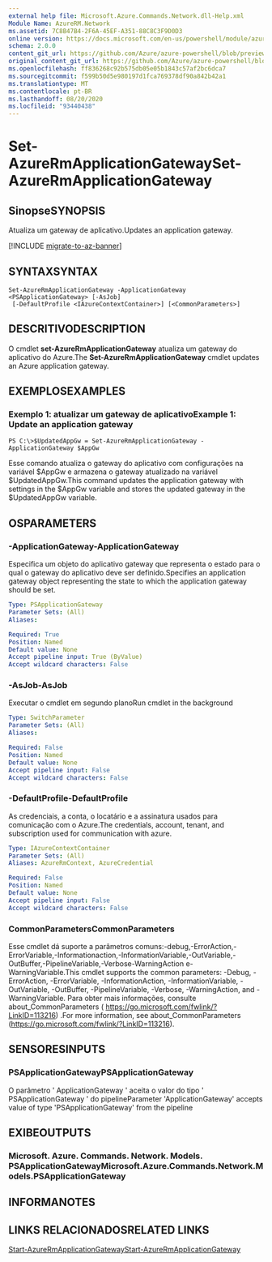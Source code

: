 ```yaml
---
external help file: Microsoft.Azure.Commands.Network.dll-Help.xml
Module Name: AzureRM.Network
ms.assetid: 7C8B47B4-2F6A-45EF-A351-88C8C3F9D0D3
online version: https://docs.microsoft.com/en-us/powershell/module/azurerm.network/set-azurermapplicationgateway
schema: 2.0.0
content_git_url: https://github.com/Azure/azure-powershell/blob/preview/src/ResourceManager/Network/Commands.Network/help/Set-AzureRmApplicationGateway.md
original_content_git_url: https://github.com/Azure/azure-powershell/blob/preview/src/ResourceManager/Network/Commands.Network/help/Set-AzureRmApplicationGateway.md
ms.openlocfilehash: ff836268c92b575db05e05b1843c57af2bc6dca7
ms.sourcegitcommit: f599b50d5e980197d1fca769378df90a842b42a1
ms.translationtype: MT
ms.contentlocale: pt-BR
ms.lasthandoff: 08/20/2020
ms.locfileid: "93440438"
---
```

# <span data-ttu-id="2a257-101">Set-AzureRmApplicationGateway</span><span class="sxs-lookup"><span data-stu-id="2a257-101">Set-AzureRmApplicationGateway</span></span>

## <span data-ttu-id="2a257-102">Sinopse</span><span class="sxs-lookup"><span data-stu-id="2a257-102">SYNOPSIS</span></span>
<span data-ttu-id="2a257-103">Atualiza um gateway de aplicativo.</span><span class="sxs-lookup"><span data-stu-id="2a257-103">Updates an application gateway.</span></span>

[!INCLUDE [migrate-to-az-banner](../../includes/migrate-to-az-banner.md)]

## <span data-ttu-id="2a257-104">SYNTAX</span><span class="sxs-lookup"><span data-stu-id="2a257-104">SYNTAX</span></span>

```
Set-AzureRmApplicationGateway -ApplicationGateway <PSApplicationGateway> [-AsJob]
 [-DefaultProfile <IAzureContextContainer>] [<CommonParameters>]
```

## <span data-ttu-id="2a257-105">DESCRITIVO</span><span class="sxs-lookup"><span data-stu-id="2a257-105">DESCRIPTION</span></span>
<span data-ttu-id="2a257-106">O cmdlet **set-AzureRmApplicationGateway** atualiza um gateway do aplicativo do Azure.</span><span class="sxs-lookup"><span data-stu-id="2a257-106">The **Set-AzureRmApplicationGateway** cmdlet updates an Azure application gateway.</span></span>

## <span data-ttu-id="2a257-107">EXEMPLOS</span><span class="sxs-lookup"><span data-stu-id="2a257-107">EXAMPLES</span></span>

### <span data-ttu-id="2a257-108">Exemplo 1: atualizar um gateway de aplicativo</span><span class="sxs-lookup"><span data-stu-id="2a257-108">Example 1: Update an application gateway</span></span>
```
PS C:\>$UpdatedAppGw = Set-AzureRmApplicationGateway -ApplicationGateway $AppGw
```

<span data-ttu-id="2a257-109">Esse comando atualiza o gateway do aplicativo com configurações na variável $AppGw e armazena o gateway atualizado na variável $UpdatedAppGw.</span><span class="sxs-lookup"><span data-stu-id="2a257-109">This command updates the application gateway with settings in the $AppGw variable and stores the updated gateway in the $UpdatedAppGw variable.</span></span>

## <span data-ttu-id="2a257-110">OS</span><span class="sxs-lookup"><span data-stu-id="2a257-110">PARAMETERS</span></span>

### <span data-ttu-id="2a257-111">-ApplicationGateway</span><span class="sxs-lookup"><span data-stu-id="2a257-111">-ApplicationGateway</span></span>
<span data-ttu-id="2a257-112">Especifica um objeto do aplicativo gateway que representa o estado para o qual o gateway do aplicativo deve ser definido.</span><span class="sxs-lookup"><span data-stu-id="2a257-112">Specifies an application gateway object representing the state to which the application gateway should be set.</span></span>

```yaml
Type: PSApplicationGateway
Parameter Sets: (All)
Aliases: 

Required: True
Position: Named
Default value: None
Accept pipeline input: True (ByValue)
Accept wildcard characters: False
```

### <span data-ttu-id="2a257-113">-AsJob</span><span class="sxs-lookup"><span data-stu-id="2a257-113">-AsJob</span></span>
<span data-ttu-id="2a257-114">Executar o cmdlet em segundo plano</span><span class="sxs-lookup"><span data-stu-id="2a257-114">Run cmdlet in the background</span></span>

```yaml
Type: SwitchParameter
Parameter Sets: (All)
Aliases: 

Required: False
Position: Named
Default value: None
Accept pipeline input: False
Accept wildcard characters: False
```

### <span data-ttu-id="2a257-115">-DefaultProfile</span><span class="sxs-lookup"><span data-stu-id="2a257-115">-DefaultProfile</span></span>
<span data-ttu-id="2a257-116">As credenciais, a conta, o locatário e a assinatura usados para comunicação com o Azure.</span><span class="sxs-lookup"><span data-stu-id="2a257-116">The credentials, account, tenant, and subscription used for communication with azure.</span></span>

```yaml
Type: IAzureContextContainer
Parameter Sets: (All)
Aliases: AzureRmContext, AzureCredential

Required: False
Position: Named
Default value: None
Accept pipeline input: False
Accept wildcard characters: False
```

### <span data-ttu-id="2a257-117">CommonParameters</span><span class="sxs-lookup"><span data-stu-id="2a257-117">CommonParameters</span></span>
<span data-ttu-id="2a257-118">Esse cmdlet dá suporte a parâmetros comuns:-debug,-ErrorAction,-ErrorVariable,-Informationaction,-InformationVariable,-OutVariable,-OutBuffer,-PipelineVariable,-Verbose-WarningAction e-WarningVariable.</span><span class="sxs-lookup"><span data-stu-id="2a257-118">This cmdlet supports the common parameters: -Debug, -ErrorAction, -ErrorVariable, -InformationAction, -InformationVariable, -OutVariable, -OutBuffer, -PipelineVariable, -Verbose, -WarningAction, and -WarningVariable.</span></span> <span data-ttu-id="2a257-119">Para obter mais informações, consulte about_CommonParameters ( https://go.microsoft.com/fwlink/?LinkID=113216) .</span><span class="sxs-lookup"><span data-stu-id="2a257-119">For more information, see about_CommonParameters (https://go.microsoft.com/fwlink/?LinkID=113216).</span></span>

## <span data-ttu-id="2a257-120">SENSORES</span><span class="sxs-lookup"><span data-stu-id="2a257-120">INPUTS</span></span>

### <span data-ttu-id="2a257-121">PSApplicationGateway</span><span class="sxs-lookup"><span data-stu-id="2a257-121">PSApplicationGateway</span></span>
<span data-ttu-id="2a257-122">O parâmetro ' ApplicationGateway ' aceita o valor do tipo ' PSApplicationGateway ' do pipeline</span><span class="sxs-lookup"><span data-stu-id="2a257-122">Parameter 'ApplicationGateway' accepts value of type 'PSApplicationGateway' from the pipeline</span></span>

## <span data-ttu-id="2a257-123">EXIBE</span><span class="sxs-lookup"><span data-stu-id="2a257-123">OUTPUTS</span></span>

### <span data-ttu-id="2a257-124">Microsoft. Azure. Commands. Network. Models. PSApplicationGateway</span><span class="sxs-lookup"><span data-stu-id="2a257-124">Microsoft.Azure.Commands.Network.Models.PSApplicationGateway</span></span>

## <span data-ttu-id="2a257-125">INFORMA</span><span class="sxs-lookup"><span data-stu-id="2a257-125">NOTES</span></span>

## <span data-ttu-id="2a257-126">LINKS RELACIONADOS</span><span class="sxs-lookup"><span data-stu-id="2a257-126">RELATED LINKS</span></span>

[<span data-ttu-id="2a257-127">Start-AzureRmApplicationGateway</span><span class="sxs-lookup"><span data-stu-id="2a257-127">Start-AzureRmApplicationGateway</span></span>](./Start-AzureRmApplicationGateway.md)


